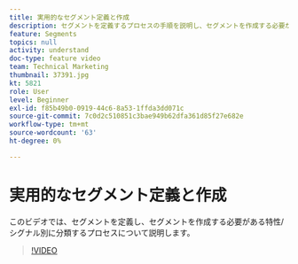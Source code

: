 ```yaml
---
title: 実用的なセグメント定義と作成
description: セグメントを定義するプロセスの手順を説明し、セグメントを作成する必要がある特性別またはシグナル別に分類します。
feature: Segments
topics: null
activity: understand
doc-type: feature video
team: Technical Marketing
thumbnail: 37391.jpg
kt: 5821
role: User
level: Beginner
exl-id: f85b49b0-0919-44c6-8a53-1ffda3dd071c
source-git-commit: 7c0d2c510851c3bae949b62dfa361d85f27e682e
workflow-type: tm+mt
source-wordcount: '63'
ht-degree: 0%

---
```


# 実用的なセグメント定義と作成

このビデオでは、セグメントを定義し、セグメントを作成する必要がある特性/シグナル別に分類するプロセスについて説明します。

>[!VIDEO](https://video.tv.adobe.com/v/37391/?quality=12&learn=on)
